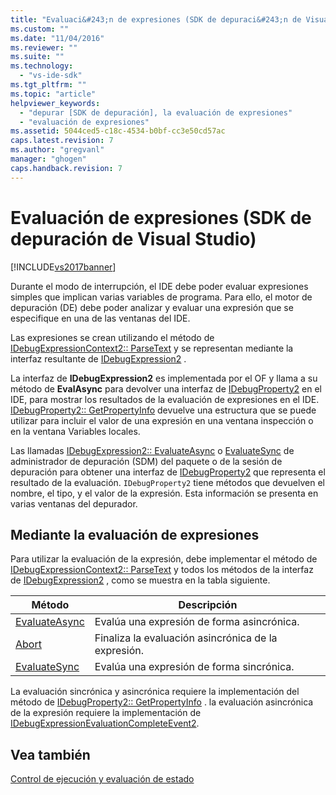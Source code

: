 ```yaml
---
title: "Evaluaci&#243;n de expresiones (SDK de depuraci&#243;n de Visual Studio) | Microsoft Docs"
ms.custom: ""
ms.date: "11/04/2016"
ms.reviewer: ""
ms.suite: ""
ms.technology: 
  - "vs-ide-sdk"
ms.tgt_pltfrm: ""
ms.topic: "article"
helpviewer_keywords: 
  - "depurar [SDK de depuración], la evaluación de expresiones"
  - "evaluación de expresiones"
ms.assetid: 5044ced5-c18c-4534-b0bf-cc3e50cd57ac
caps.latest.revision: 7
ms.author: "gregvanl"
manager: "ghogen"
caps.handback.revision: 7
---
```

# Evaluaci&#243;n de expresiones (SDK de depuraci&#243;n de Visual Studio)
[!INCLUDE[vs2017banner](../../code-quality/includes/vs2017banner.md)]

Durante el modo de interrupción, el IDE debe poder evaluar expresiones simples que implican varias variables de programa.  Para ello, el motor de depuración \(DE\) debe poder analizar y evaluar una expresión que se especifique en una de las ventanas del IDE.  
  
 Las expresiones se crean utilizando el método de [IDebugExpressionContext2:: ParseText](../../extensibility/debugger/reference/idebugexpressioncontext2-parsetext.md) y se representan mediante la interfaz resultante de [IDebugExpression2](../../extensibility/debugger/reference/idebugexpression2.md) .  
  
 La interfaz de **IDebugExpression2** es implementada por el OF y llama a su método de **EvalAsync** para devolver una interfaz de [IDebugProperty2](../../extensibility/debugger/reference/idebugproperty2.md) en el IDE, para mostrar los resultados de la evaluación de expresiones en el IDE.  [IDebugProperty2:: GetPropertyInfo](../../extensibility/debugger/reference/idebugproperty2-getpropertyinfo.md) devuelve una estructura que se puede utilizar para incluir el valor de una expresión en una ventana inspección o en la ventana Variables locales.  
  
 Las llamadas [IDebugExpression2:: EvaluateAsync](../../extensibility/debugger/reference/idebugexpression2-evaluateasync.md) o [EvaluateSync](../../extensibility/debugger/reference/idebugexpression2-evaluatesync.md) de administrador de depuración \(SDM\) del paquete o de la sesión de depuración para obtener una interfaz de [IDebugProperty2](../../extensibility/debugger/reference/idebugproperty2.md) que representa el resultado de la evaluación.  `IDebugProperty2` tiene métodos que devuelven el nombre, el tipo, y el valor de la expresión.  Esta información se presenta en varias ventanas del depurador.  
  
## Mediante la evaluación de expresiones  
 Para utilizar la evaluación de la expresión, debe implementar el método de [IDebugExpressionContext2:: ParseText](../../extensibility/debugger/reference/idebugexpressioncontext2-parsetext.md) y todos los métodos de la interfaz de [IDebugExpression2](../../extensibility/debugger/reference/idebugexpression2.md) , como se muestra en la tabla siguiente.  
  
|Método|Descripción|  
|------------|-----------------|  
|[EvaluateAsync](../../extensibility/debugger/reference/idebugexpression2-evaluateasync.md)|Evalúa una expresión de forma asincrónica.|  
|[Abort](../../extensibility/debugger/reference/idebugexpression2-abort.md)|Finaliza la evaluación asincrónica de la expresión.|  
|[EvaluateSync](../../extensibility/debugger/reference/idebugexpression2-evaluatesync.md)|Evalúa una expresión de forma sincrónica.|  
  
 La evaluación sincrónica y asincrónica requiere la implementación del método de [IDebugProperty2:: GetPropertyInfo](../../extensibility/debugger/reference/idebugproperty2-getpropertyinfo.md) .  la evaluación asincrónica de la expresión requiere la implementación de [IDebugExpressionEvaluationCompleteEvent2](../../extensibility/debugger/reference/idebugexpressionevaluationcompleteevent2.md).  
  
## Vea también  
 [Control de ejecución y evaluación de estado](../../extensibility/debugger/execution-control-and-state-evaluation.md)